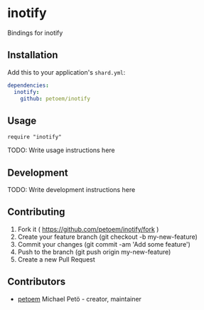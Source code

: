 # inotify

Bindings for inotify

## Installation

Add this to your application's `shard.yml`:

```yaml
dependencies:
  inotify:
    github: petoem/inotify
```

## Usage

```crystal
require "inotify"
```

TODO: Write usage instructions here

## Development

TODO: Write development instructions here

## Contributing

1. Fork it ( https://github.com/petoem/inotify/fork )
2. Create your feature branch (git checkout -b my-new-feature)
3. Commit your changes (git commit -am 'Add some feature')
4. Push to the branch (git push origin my-new-feature)
5. Create a new Pull Request

## Contributors

- [petoem](https://github.com/petoem) Michael Petö - creator, maintainer
